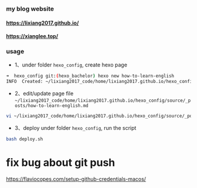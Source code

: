 ### my blog website
#### https://lixiang2017.github.io/
#### https://xianglee.top/

### usage
- 1、under folder `hexo_config`, create hexo page 
```bash
➜  hexo_config git:(hexo_bachelor) hexo new how-to-learn-english
INFO  Created: ~/lixiang2017_code/home/lixiang2017.github.io/hexo_config/source/_posts/how-to-learn-english.md
```
- 2、edit/update page file `~/lixiang2017_code/home/lixiang2017.github.io/hexo_config/source/_posts/how-to-learn-english.md`
```bash
vi ~/lixiang2017_code/home/lixiang2017.github.io/hexo_config/source/_posts/how-to-learn-english.md
```
- 3、deploy
under folder `hexo_config`, run the script
```bash
bash deploy.sh
```

# fix bug about git push
https://flaviocopes.com/setup-github-credentials-macos/
